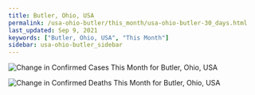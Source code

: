 ```yaml
---
title: Butler, Ohio, USA
permalink: /usa-ohio-butler/this_month/usa-ohio-butler-30_days.html
last_updated: Sep 9, 2021
keywords: ["Butler, Ohio, USA", "This Month"]
sidebar: usa-ohio-butler_sidebar
---
```


![Change in Confirmed Cases This Month for Butler, Ohio, USA](/covid_tracker/images/graphs/usa-ohio-butler-delta_confirmed-30_days_graph.png)

![Change in Confirmed Deaths This Month for Butler, Ohio, USA](/covid_tracker/images/graphs/usa-ohio-butler-delta_deaths-30_days_graph.png)
